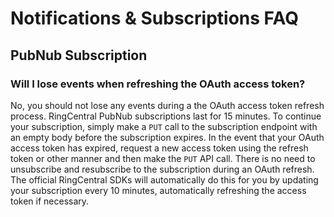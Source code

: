 # Notifications & Subscriptions FAQ

## PubNub Subscription

### Will I lose events when refreshing the OAuth access token?

No, you should not lose any events during a the OAuth access token refresh process. RingCentral PubNub subscriptions last for 15 minutes. To continue your subscription, simply make a `PUT` call to the subscription endpoint with an empty body before the subscription expires. In the event that your OAuth access token has expired, request a new access token using the refresh token or other manner and then make the `PUT` API call. There is no need to unsubscribe and resubscribe to the subscription during an OAuth refresh. The official RingCentral SDKs will automatically do this for you by updating your subscription every 10 minutes, automatically refreshing the access token if necessary.
